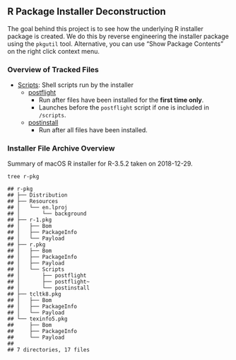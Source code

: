 R Package Installer Deconstruction
----------------------------------

The goal behind this project is to see how the underlying R installer
package is created. We do this by reverse engineering the installer
package using the `pkgutil` tool. Alternative, you can use “Show Package
Contents” on the right click context menu.

### Overview of Tracked Files

-   [Scripts](Scripts/): Shell scripts run by the installer
    -   [postflight](Scripts/postflight)
        -   Run after files have been installed for the **first time
            only**.
        -   Launches before the `postflight` script if one is included
            in `/scripts`.
    -   [postinstall](Scripts/postinstall)
        -   Run after all files have been installed.

### Installer File Archive Overview

Summary of macOS R installer for R-3.5.2 taken on 2018-12-29.

    tree r-pkg

    ## r-pkg
    ## ├── Distribution
    ## ├── Resources
    ## │   └── en.lproj
    ## │       └── background
    ## ├── r-1.pkg
    ## │   ├── Bom
    ## │   ├── PackageInfo
    ## │   └── Payload
    ## ├── r.pkg
    ## │   ├── Bom
    ## │   ├── PackageInfo
    ## │   ├── Payload
    ## │   └── Scripts
    ## │       ├── postflight
    ## │       ├── postflight~
    ## │       └── postinstall
    ## ├── tcltk8.pkg
    ## │   ├── Bom
    ## │   ├── PackageInfo
    ## │   └── Payload
    ## └── texinfo5.pkg
    ##     ├── Bom
    ##     ├── PackageInfo
    ##     └── Payload
    ## 
    ## 7 directories, 17 files
